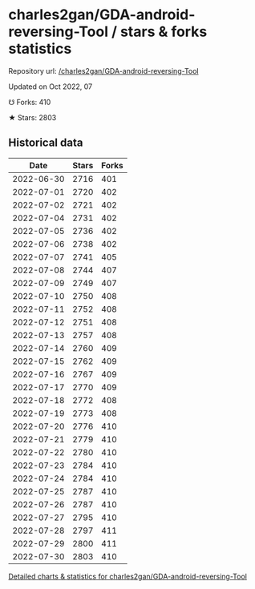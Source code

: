 # charles2gan/GDA-android-reversing-Tool / stars & forks statistics

Repository url: [/charles2gan/GDA-android-reversing-Tool](https://github.com/charles2gan/GDA-android-reversing-Tool)

Updated on Oct 2022, 07

☋ Forks: 410

★ Stars: 2803

## Historical data
| Date | Stars | Forks |
|------|-------|-------|
| 2022-06-30 | 2716 | 401 | 
| 2022-07-01 | 2720 | 402 | 
| 2022-07-02 | 2721 | 402 | 
| 2022-07-04 | 2731 | 402 | 
| 2022-07-05 | 2736 | 402 | 
| 2022-07-06 | 2738 | 402 | 
| 2022-07-07 | 2741 | 405 | 
| 2022-07-08 | 2744 | 407 | 
| 2022-07-09 | 2749 | 407 | 
| 2022-07-10 | 2750 | 408 | 
| 2022-07-11 | 2752 | 408 | 
| 2022-07-12 | 2751 | 408 | 
| 2022-07-13 | 2757 | 408 | 
| 2022-07-14 | 2760 | 409 | 
| 2022-07-15 | 2762 | 409 | 
| 2022-07-16 | 2767 | 409 | 
| 2022-07-17 | 2770 | 409 | 
| 2022-07-18 | 2772 | 408 | 
| 2022-07-19 | 2773 | 408 | 
| 2022-07-20 | 2776 | 410 | 
| 2022-07-21 | 2779 | 410 | 
| 2022-07-22 | 2780 | 410 | 
| 2022-07-23 | 2784 | 410 | 
| 2022-07-24 | 2784 | 410 | 
| 2022-07-25 | 2787 | 410 | 
| 2022-07-26 | 2787 | 410 | 
| 2022-07-27 | 2795 | 410 | 
| 2022-07-28 | 2797 | 411 | 
| 2022-07-29 | 2800 | 411 | 
| 2022-07-30 | 2803 | 410 | 


[Detailed charts & statistics for charles2gan/GDA-android-reversing-Tool](https://reviewgithub.com/rep/charles2gan/GDA-android-reversing-Tool)
